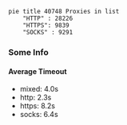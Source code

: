 
```mermaid
pie title 40748 Proxies in list
    "HTTP" : 28226
    "HTTPS": 9839
    "SOCKS" : 9291
```

### Some Info
#### Average Timeout

- mixed: 4.0s
- http: 2.3s
- https: 8.2s
- socks: 6.4s